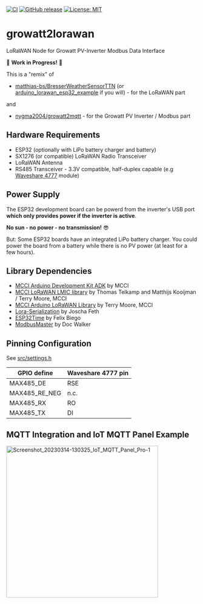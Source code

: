 [![CI](https://github.com/matthias-bs/growatt2lorawan/actions/workflows/CI.yml/badge.svg)](https://github.com/matthias-bs/growatt2lorawan/actions/workflows/CI.yml)
[![GitHub release](https://img.shields.io/github/release/matthias-bs/growatt2lorawan?maxAge=3600)](https://github.com/matthias-bs/growatt2lorawan/releases)
[![License: MIT](https://img.shields.io/badge/license-MIT-green)](https://github.com/matthias-bs/growatt2lorawan/blob/main/LICENSE)

# growatt2lorawan
LoRaWAN Node for Growatt PV-Inverter Modbus Data Interface

:construction_worker: **Work in Progress!** :construction_worker: 

This is a "remix" of 
* [matthias-bs/BresserWeatherSensorTTN](https://github.com/matthias-bs/BresserWeatherSensorTTN) (or [arduino_lorawan_esp32_example](https://github.com/mcci-catena/arduino-lorawan/tree/master/examples/arduino_lorawan_esp32_example) if you will) - for the LoRaWAN part

and

* [nygma2004/growatt2mqtt](https://github.com/nygma2004/growatt2mqtt) - for the Growatt PV Inverter / Modbus part

## Hardware Requirements
* ESP32 (optionally with LiPo battery charger and battery)
* SX1276 (or compatible) LoRaWAN Radio Transceiver
* LoRaWAN Antenna
* RS485 Transceiver - 3.3V compatible, half-duplex capable (e.g [Waveshare 4777](https://www.waveshare.com/wiki/RS485_Board_(3.3V)) module)

## Power Supply

The ESP32 development board can be powerd from the inverter's USB port **which only provides power if the inverter is active**.

**No sun - no power - no transmission!** :sunglasses:

But: Some ESP32 boards have an integrated LiPo battery charger. You could power the board from a battery while there is no PV power (at least for a few hours). 

## Library Dependencies

* [MCCI Arduino Development Kit ADK](https://github.com/mcci-catena/Catena-mcciadk) by MCCI
* [MCCI LoRaWAN LMIC library](https://github.com/mcci-catena/arduino-lmic) by Thomas Telkamp and Matthijs Kooijman / Terry Moore, MCCI
* [MCCI Arduino LoRaWAN Library](https://github.com/mcci-catena/arduino-lorawan) by Terry Moore, MCCI
* [Lora-Serialization](https://github.com/thesolarnomad/lora-serialization) by Joscha Feth
* [ESP32Time](https://github.com/fbiego/ESP32Time) by Felix Biego
* [ModbusMaster](https://github.com/4-20ma/ModbusMaster) by Doc Walker

## Pinning Configuration

See [src/settings.h](https://github.com/matthias-bs/growatt2lorawan/blob/main/src/settings.h)

| GPIO define   | Waveshare 4777 pin  |
| ------------- | ------------------- |
| MAX485_DE     | RSE                 |
| MAX485_RE_NEG | n.c.                |
| MAX485_RX     | RO                  |
| MAX485_TX     | DI                  |

## MQTT Integration and IoT MQTT Panel Example
<img src="https://user-images.githubusercontent.com/83612361/225129950-c323e0c7-a58b-4a3f-ba30-e0fd9adc1594.jpg" alt="Screenshot_20230314-130325_IoT_MQTT_Panel_Pro-1" width="400">
